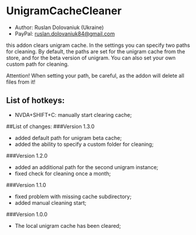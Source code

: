 # UnigramCacheCleaner

* Author: Ruslan Dolovaniuk (Ukraine)
* PayPal: ruslan.dolovaniuk84@gmail.com

this addon clears unigram cache.
In the settings you can specify two paths for cleaning.
By default, the paths are set for the unigram cache from the store, and for the beta version of unigram.
You can also set your own custom path for cleaning.

Attention!
When setting your path, be careful, as the addon will delete all files from it!

## List of hotkeys:
* NVDA+SHIFT+C: manually start clearing cache;

##List of changes:
###Version 1.3.0
* added default path for unigram beta cache;
* added the ability to specify a custom folder for cleaning;

###Version 1.2.0
* added an additional path for the second unigram instance;
* fixed check for cleaning once a month;

###Version 1.1.0
* fixed problem with missing cache subdirectory;
* added manual cleaning start;

###Version 1.0.0
* The local unigram cache has been cleared;
